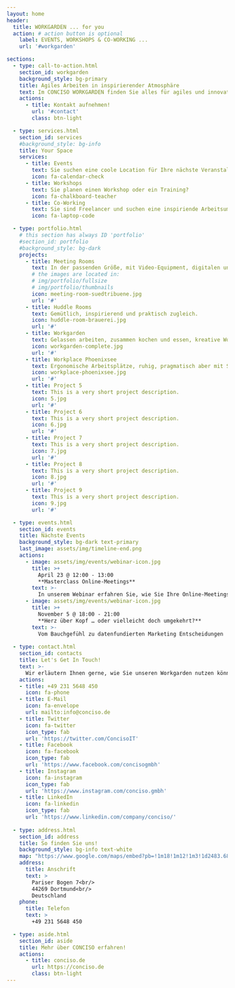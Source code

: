 ```yaml
---
layout: home
header:
  title: WORKGARDEN ... for you
  action: # action button is optional
    label: EVENTS, WORKSHOPS & CO-WORKING ...
    url: '#workgarden'

sections:
  - type: call-to-action.html
    section_id: workgarden
    background_style: bg-primary
    title: Agiles Arbeiten in inspirierender Atmosphäre
    text: Im CONCISO WORKGARDEN finden Sie alles für agiles und innovatives Arbeiten. Für erfolgreiche Events, Workshops oder einfach gutes Co-Working. 
    actions:
      - title: Kontakt aufnehmen!
        url: '#contact'
        class: btn-light

  - type: services.html
    section_id: services
    #background_style: bg-info
    title: Your Space
    services:
      - title: Events
        text: Sie suchen eine coole Location für Ihre nächste Veranstaltung?
        icon: fa-calendar-check
      - title: Workshops
        text: Sie planen einen Workshop oder ein Training?
        icon: fa-chalkboard-teacher
      - title: Co-Working
        text: Sie sind Freelancer und suchen eine inspiriende Arbeitsumgebung?
        icon: fa-laptop-code

  - type: portfolio.html
    # this section has always ID 'portfolio'
    #section_id: portfolio
    #background_style: bg-dark
    projects:
      - title: Meeting Rooms
        text: In der passenden Größe, mit Video-Equipment, digitalen und klassischen Whiteboards.
        # the images are located in:
        # img/portfolio/fullsize
        # img/portfolio/thumbnails
        icon: meeting-room-suedtribuene.jpg
        url: '#'
      - title: Huddle Rooms
        text: Gemütlich, inspirierend und praktisch zugleich.
        icon: huddle-room-brauerei.jpg
        url: '#'
      - title: Workgarden
        text: Gelassen arbeiten, zusammen kochen und essen, kreative Workshops, spannende Events.
        icon: workgarden-complete.jpg
        url: '#'
      - title: Workplace Phoenixsee
        text: Ergonomische Arbeitsplätze, ruhig, pragmatisch aber mit Style.
        icon: workplace-phoenixsee.jpg
        url: '#'
      - title: Project 5
        text: This is a very short project description.
        icon: 5.jpg
        url: '#'
      - title: Project 6
        text: This is a very short project description.
        icon: 6.jpg
        url: '#'
      - title: Project 7
        text: This is a very short project description.
        icon: 7.jpg
        url: '#'
      - title: Project 8
        text: This is a very short project description.
        icon: 8.jpg
        url: '#'
      - title: Project 9
        text: This is a very short project description.
        icon: 9.jpg
        url: '#'

  - type: events.html
    section_id: events
    title: Nächste Events
    background_style: bg-dark text-primary
    last_image: assets/img/timeline-end.png
    actions:
      - image: assets/img/events/webinar-icon.jpg
        title: >+
          April 23 @ 12:00 - 13:00
          **Masterclass Online-Meetings**
        text: >-
          In unserem Webinar erfahren Sie, wie Sie Ihre Online-Meetings noch besser machen, welche Möglichkeiten es abseits des üblichen Screensharing gibt.
      - image: assets/img/events/webinar-icon.jpg
        title: >+
          November 5 @ 18:00 - 21:00
          **Herz über Kopf … oder vielleicht doch umgekehrt?**
        text: >-
          Vom Bauchgefühl zu datenfundierten Marketing Entscheidungen
  
  - type: contact.html
    section_id: contacts
    title: Let's Get In Touch!
    text: >-
      Wir erläutern Ihnen gerne, wie Sie unseren Workgarden nutzen können.
    actions:
    - title: +49 231 5648 450
      icon: fa-phone
    - title: E-Mail
      icon: fa-envelope
      url: mailto:info@conciso.de
    - title: Twitter
      icon: fa-twitter
      icon_type: fab
      url: 'https://twitter.com/ConcisoIT'
    - title: Facebook
      icon: fa-facebook
      icon_type: fab
      url: 'https://www.facebook.com/concisogmbh'
    - title: Instagram
      icon: fa-instagram
      icon_type: fab
      url: 'https://www.instagram.com/conciso.gmbh'
    - title: LinkedIn
      icon: fa-linkedin
      icon_type: fab
      url: 'https://www.linkedin.com/company/conciso/'
  
  - type: address.html
    section_id: address
    title: So finden Sie uns!
    background_style: bg-info text-white
    map: "https://www.google.com/maps/embed?pb=!1m18!1m12!1m3!1d2483.6841635868645!2d7.520305815544835!3d51.500663119017034!2m3!1f0!2f0!3f0!3m2!1i1024!2i768!4f13.1!3m3!1m2!1s0x47b917045edd95ab%3A0x8782a144767f55d0!2sWorkgarden%40Conciso!5e0!3m2!1sde!2sde!4v1587384520208!5m2!1sde!2sde"
    address:
      title: Anschrift
      text: >
        Pariser Bogen 7<br/>
        44269 Dortmund<br/>
        Deutschland
    phone:
      title: Telefon
      text: >
        +49 231 5648 450

  - type: aside.html
    section_id: aside
    title: Mehr über CONCISO erfahren!
    actions:
      - title: conciso.de
        url: https://conciso.de
        class: btn-light
---
```

